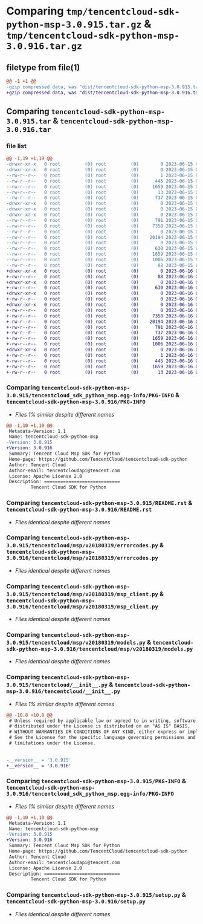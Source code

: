 # Comparing `tmp/tencentcloud-sdk-python-msp-3.0.915.tar.gz` & `tmp/tencentcloud-sdk-python-msp-3.0.916.tar.gz`

## filetype from file(1)

```diff
@@ -1 +1 @@
-gzip compressed data, was "dist/tencentcloud-sdk-python-msp-3.0.915.tar", last modified: Thu Jun 15 00:30:02 2023, max compression
+gzip compressed data, was "dist/tencentcloud-sdk-python-msp-3.0.916.tar", last modified: Fri Jun 16 00:38:10 2023, max compression
```

## Comparing `tencentcloud-sdk-python-msp-3.0.915.tar` & `tencentcloud-sdk-python-msp-3.0.916.tar`

### file list

```diff
@@ -1,19 +1,19 @@
-drwxr-xr-x   0 root         (0) root         (0)        0 2023-06-15 00:30:02.000000 tencentcloud-sdk-python-msp-3.0.915/
-drwxr-xr-x   0 root         (0) root         (0)        0 2023-06-15 00:30:02.000000 tencentcloud-sdk-python-msp-3.0.915/tencentcloud_sdk_python_msp.egg-info/
--rw-r--r--   0 root         (0) root         (0)        1 2023-06-15 00:30:02.000000 tencentcloud-sdk-python-msp-3.0.915/tencentcloud_sdk_python_msp.egg-info/dependency_links.txt
--rw-r--r--   0 root         (0) root         (0)      445 2023-06-15 00:30:02.000000 tencentcloud-sdk-python-msp-3.0.915/tencentcloud_sdk_python_msp.egg-info/SOURCES.txt
--rw-r--r--   0 root         (0) root         (0)     1659 2023-06-15 00:30:02.000000 tencentcloud-sdk-python-msp-3.0.915/tencentcloud_sdk_python_msp.egg-info/PKG-INFO
--rw-r--r--   0 root         (0) root         (0)       13 2023-06-15 00:30:02.000000 tencentcloud-sdk-python-msp-3.0.915/tencentcloud_sdk_python_msp.egg-info/top_level.txt
--rw-r--r--   0 root         (0) root         (0)      737 2023-06-15 00:30:02.000000 tencentcloud-sdk-python-msp-3.0.915/README.rst
-drwxr-xr-x   0 root         (0) root         (0)        0 2023-06-15 00:30:02.000000 tencentcloud-sdk-python-msp-3.0.915/tencentcloud/
-drwxr-xr-x   0 root         (0) root         (0)        0 2023-06-15 00:30:02.000000 tencentcloud-sdk-python-msp-3.0.915/tencentcloud/msp/
-drwxr-xr-x   0 root         (0) root         (0)        0 2023-06-15 00:30:02.000000 tencentcloud-sdk-python-msp-3.0.915/tencentcloud/msp/v20180319/
--rw-r--r--   0 root         (0) root         (0)      791 2023-06-15 00:30:02.000000 tencentcloud-sdk-python-msp-3.0.915/tencentcloud/msp/v20180319/errorcodes.py
--rw-r--r--   0 root         (0) root         (0)     7358 2023-06-15 00:30:02.000000 tencentcloud-sdk-python-msp-3.0.915/tencentcloud/msp/v20180319/msp_client.py
--rw-r--r--   0 root         (0) root         (0)        0 2023-06-15 00:30:02.000000 tencentcloud-sdk-python-msp-3.0.915/tencentcloud/msp/v20180319/__init__.py
--rw-r--r--   0 root         (0) root         (0)    20194 2023-06-15 00:30:02.000000 tencentcloud-sdk-python-msp-3.0.915/tencentcloud/msp/v20180319/models.py
--rw-r--r--   0 root         (0) root         (0)        0 2023-06-15 00:30:02.000000 tencentcloud-sdk-python-msp-3.0.915/tencentcloud/msp/__init__.py
--rw-r--r--   0 root         (0) root         (0)      630 2023-06-15 00:30:02.000000 tencentcloud-sdk-python-msp-3.0.915/tencentcloud/__init__.py
--rw-r--r--   0 root         (0) root         (0)     1659 2023-06-15 00:30:02.000000 tencentcloud-sdk-python-msp-3.0.915/PKG-INFO
--rw-r--r--   0 root         (0) root         (0)     1006 2023-06-15 00:30:02.000000 tencentcloud-sdk-python-msp-3.0.915/setup.py
--rw-r--r--   0 root         (0) root         (0)       88 2023-06-15 00:30:02.000000 tencentcloud-sdk-python-msp-3.0.915/setup.cfg
+drwxr-xr-x   0 root         (0) root         (0)        0 2023-06-16 00:38:10.000000 tencentcloud-sdk-python-msp-3.0.916/
+-rw-r--r--   0 root         (0) root         (0)       88 2023-06-16 00:38:10.000000 tencentcloud-sdk-python-msp-3.0.916/setup.cfg
+drwxr-xr-x   0 root         (0) root         (0)        0 2023-06-16 00:38:10.000000 tencentcloud-sdk-python-msp-3.0.916/tencentcloud/
+-rw-r--r--   0 root         (0) root         (0)      630 2023-06-16 00:38:10.000000 tencentcloud-sdk-python-msp-3.0.916/tencentcloud/__init__.py
+drwxr-xr-x   0 root         (0) root         (0)        0 2023-06-16 00:38:10.000000 tencentcloud-sdk-python-msp-3.0.916/tencentcloud/msp/
+-rw-r--r--   0 root         (0) root         (0)        0 2023-06-16 00:38:10.000000 tencentcloud-sdk-python-msp-3.0.916/tencentcloud/msp/__init__.py
+drwxr-xr-x   0 root         (0) root         (0)        0 2023-06-16 00:38:10.000000 tencentcloud-sdk-python-msp-3.0.916/tencentcloud/msp/v20180319/
+-rw-r--r--   0 root         (0) root         (0)        0 2023-06-16 00:38:10.000000 tencentcloud-sdk-python-msp-3.0.916/tencentcloud/msp/v20180319/__init__.py
+-rw-r--r--   0 root         (0) root         (0)     7358 2023-06-16 00:38:10.000000 tencentcloud-sdk-python-msp-3.0.916/tencentcloud/msp/v20180319/msp_client.py
+-rw-r--r--   0 root         (0) root         (0)    20194 2023-06-16 00:38:10.000000 tencentcloud-sdk-python-msp-3.0.916/tencentcloud/msp/v20180319/models.py
+-rw-r--r--   0 root         (0) root         (0)      791 2023-06-16 00:38:10.000000 tencentcloud-sdk-python-msp-3.0.916/tencentcloud/msp/v20180319/errorcodes.py
+-rw-r--r--   0 root         (0) root         (0)      737 2023-06-16 00:38:10.000000 tencentcloud-sdk-python-msp-3.0.916/README.rst
+-rw-r--r--   0 root         (0) root         (0)     1659 2023-06-16 00:38:10.000000 tencentcloud-sdk-python-msp-3.0.916/PKG-INFO
+-rw-r--r--   0 root         (0) root         (0)     1006 2023-06-16 00:38:10.000000 tencentcloud-sdk-python-msp-3.0.916/setup.py
+drwxr-xr-x   0 root         (0) root         (0)        0 2023-06-16 00:38:10.000000 tencentcloud-sdk-python-msp-3.0.916/tencentcloud_sdk_python_msp.egg-info/
+-rw-r--r--   0 root         (0) root         (0)        1 2023-06-16 00:38:10.000000 tencentcloud-sdk-python-msp-3.0.916/tencentcloud_sdk_python_msp.egg-info/dependency_links.txt
+-rw-r--r--   0 root         (0) root         (0)      445 2023-06-16 00:38:10.000000 tencentcloud-sdk-python-msp-3.0.916/tencentcloud_sdk_python_msp.egg-info/SOURCES.txt
+-rw-r--r--   0 root         (0) root         (0)     1659 2023-06-16 00:38:10.000000 tencentcloud-sdk-python-msp-3.0.916/tencentcloud_sdk_python_msp.egg-info/PKG-INFO
+-rw-r--r--   0 root         (0) root         (0)       13 2023-06-16 00:38:10.000000 tencentcloud-sdk-python-msp-3.0.916/tencentcloud_sdk_python_msp.egg-info/top_level.txt
```

### Comparing `tencentcloud-sdk-python-msp-3.0.915/tencentcloud_sdk_python_msp.egg-info/PKG-INFO` & `tencentcloud-sdk-python-msp-3.0.916/PKG-INFO`

 * *Files 1% similar despite different names*

```diff
@@ -1,10 +1,10 @@
 Metadata-Version: 1.1
 Name: tencentcloud-sdk-python-msp
-Version: 3.0.915
+Version: 3.0.916
 Summary: Tencent Cloud Msp SDK for Python
 Home-page: https://github.com/TencentCloud/tencentcloud-sdk-python
 Author: Tencent Cloud
 Author-email: tencentcloudapi@tencent.com
 License: Apache License 2.0
 Description: ============================
         Tencent Cloud SDK for Python
```

### Comparing `tencentcloud-sdk-python-msp-3.0.915/README.rst` & `tencentcloud-sdk-python-msp-3.0.916/README.rst`

 * *Files identical despite different names*

### Comparing `tencentcloud-sdk-python-msp-3.0.915/tencentcloud/msp/v20180319/errorcodes.py` & `tencentcloud-sdk-python-msp-3.0.916/tencentcloud/msp/v20180319/errorcodes.py`

 * *Files identical despite different names*

### Comparing `tencentcloud-sdk-python-msp-3.0.915/tencentcloud/msp/v20180319/msp_client.py` & `tencentcloud-sdk-python-msp-3.0.916/tencentcloud/msp/v20180319/msp_client.py`

 * *Files identical despite different names*

### Comparing `tencentcloud-sdk-python-msp-3.0.915/tencentcloud/msp/v20180319/models.py` & `tencentcloud-sdk-python-msp-3.0.916/tencentcloud/msp/v20180319/models.py`

 * *Files identical despite different names*

### Comparing `tencentcloud-sdk-python-msp-3.0.915/tencentcloud/__init__.py` & `tencentcloud-sdk-python-msp-3.0.916/tencentcloud/__init__.py`

 * *Files 1% similar despite different names*

```diff
@@ -10,8 +10,8 @@
 # Unless required by applicable law or agreed to in writing, software
 # distributed under the License is distributed on an "AS IS" BASIS,
 # WITHOUT WARRANTIES OR CONDITIONS OF ANY KIND, either express or implied.
 # See the License for the specific language governing permissions and
 # limitations under the License.
 
 
-__version__ = '3.0.915'
+__version__ = '3.0.916'
```

### Comparing `tencentcloud-sdk-python-msp-3.0.915/PKG-INFO` & `tencentcloud-sdk-python-msp-3.0.916/tencentcloud_sdk_python_msp.egg-info/PKG-INFO`

 * *Files 1% similar despite different names*

```diff
@@ -1,10 +1,10 @@
 Metadata-Version: 1.1
 Name: tencentcloud-sdk-python-msp
-Version: 3.0.915
+Version: 3.0.916
 Summary: Tencent Cloud Msp SDK for Python
 Home-page: https://github.com/TencentCloud/tencentcloud-sdk-python
 Author: Tencent Cloud
 Author-email: tencentcloudapi@tencent.com
 License: Apache License 2.0
 Description: ============================
         Tencent Cloud SDK for Python
```

### Comparing `tencentcloud-sdk-python-msp-3.0.915/setup.py` & `tencentcloud-sdk-python-msp-3.0.916/setup.py`

 * *Files identical despite different names*

